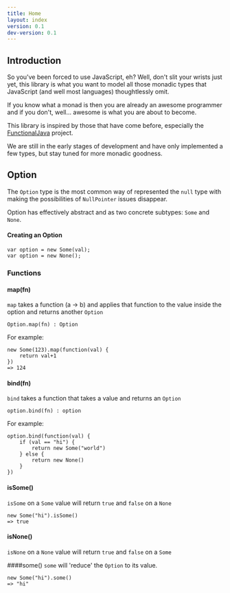 ```yaml
---
title: Home
layout: index
version: 0.1
dev-version: 0.1
---
```


## Introduction

So you've been forced to use JavaScript, eh? Well, don't slit your wrists just yet, this library is what you want to
model all those monadic types that JavaScript (and well most languages) thoughtlessly omit.

If you know what a monad is then you are already an awesome programmer and if you don't, well... awesome is what you are
about to become.

This library is inspired by those that have come before, especially the [FunctionalJava][functionalJava] project.

We are still in the early stages of development and have only implemented a few types, but stay tuned for more monadic
goodness.

## Option

The `Option` type is the most common way of represented the `null` type with making the possibilities of `NullPointer`
issues disappear.

Option has effectively abstract and as two concrete subtypes: `Some` and `None`.

#### Creating an Option

	var option = new Some(val);
	var option = new None();
	
### Functions
#### map(fn)
`map` takes a function (a -> b) and applies that function to the value inside the option and returns another `Option`
	
	Option.map(fn) : Option

For example:

	new Some(123).map(function(val) {
		return val+1
	})
	=> 124

#### bind(fn)
`bind` takes a function that takes a value and returns an `Option`
            
	option.bind(fn) : option

For example:

	option.bind(function(val) {
		if (val == "hi") {
			return new Some("world")
		} else {
			return new None()
		}
	})


#### isSome()
`isSome` on a `Some` value will return `true` and `false` on a `None`

	new Some("hi").isSome()
	=> true


#### isNone()
`isNone` on a `None` value will return `true` and `false` on a `Some`

####some()
`some` will 'reduce' the `Option` to its value.

	new Some("hi").some()
	=> "hi"


            
[functionalJava]: http://functionaljava.org/
